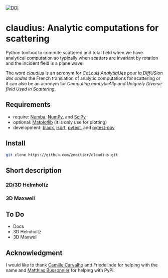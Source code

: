 [![DOI](https://zenodo.org/badge/DOI/10.5281/zenodo.4244731.svg)](https://doi.org/10.5281/zenodo.4244731)

# claudius: Analytic computations for scattering

Python toolbox to compute scattered and total field when we have analytical computation so typically when scatters are invariant by rotation and the incident field is a plane wave.

The word _claudius_ is an acronym for _CaLculs AnalytiqUes pour la DIffUSion des ondes_ the French translation of analytic computations for scattering or it can also be an acronym for _Computing anaLyticAlly and Uniquely Diverse fIeld Used in Scattering_.

## Requirements

- require: [Numba](https://github.com/numba/numba), [NumPy](https://github.com/numpy/numpy), and [SciPy](https://github.com/scipy/scipy)
- optional: [Matplotlib](https://github.com/matplotlib/matplotlib) (it is only use for plotting)
- development: [black](https://github.com/psf/black), [isort](https://github.com/PyCQA/isort), [pytest](https://github.com/pytest-dev/pytest), and [pytest-cov](https://github.com/pytest-dev/pytest-cov)

## Install

```bash
git clone https://github.com/zmoitier/claudius.git
```

## Short description

### 2D/3D Helmholtz

### 3D Maxwell

## To Do

- Docs
- 3D Helmholtz
- 3D Maxwell

## Acknowledgment

I would like to thank [Camille Carvalho](https://github.com/carvalhocamille) and Friedelinde for helping with the name and [Matthias Bussonnier](https://github.com/Carreau) for helping with PyPi.
